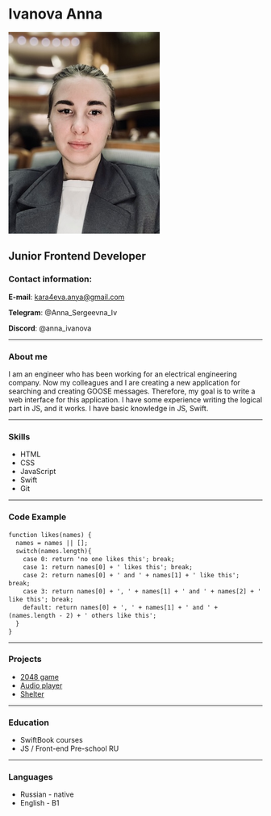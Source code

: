# Ivanova Anna
![Photo](/assets/IMG_3461.jpeg)

## Junior Frontend Developer

### Contact information:
**E-mail**: kara4eva.anya@gmail.com


**Telegram**: @Anna_Sergeevna_Iv


**Discord**: @anna_ivanova

***


### About me
I am an engineer who has been working for an electrical engineering company. Now my colleagues and I are creating a new application for searching and creating GOOSE messages. Therefore, my goal is to write a web interface for this application. I have some experience writing the logical part in JS, and it works. I have basic knowledge in JS, Swift.

***


### Skills
* HTML
* CSS
* JavaScript
* Swift
* Git

***


### Code Example
```
function likes(names) {
  names = names || [];
  switch(names.length){
    case 0: return 'no one likes this'; break;
    case 1: return names[0] + ' likes this'; break;
    case 2: return names[0] + ' and ' + names[1] + ' like this'; break;
    case 3: return names[0] + ', ' + names[1] + ' and ' + names[2] + ' like this'; break;
    default: return names[0] + ', ' + names[1] + ' and ' + (names.length - 2) + ' others like this';
  }
}
```
***



### Projects
* [2048 game](https://rolling-scopes-school.github.io/annasergeevnaiv-JSFEPRESCHOOL2024Q2/random-game/index.html)
* [Audio player](https://rolling-scopes-school.github.io/annasergeevnaiv-JSFEPRESCHOOL2024Q2//audio-player/index.html)
* [Shelter](https://rolling-scopes-school.github.io/annasergeevnaiv-JSFEPRESCHOOL2024Q2/shelter/index.html)

***


### Education
* SwiftBook courses
* JS / Front-end Pre-school RU

***


### Languages
* Russian - native
* English - B1